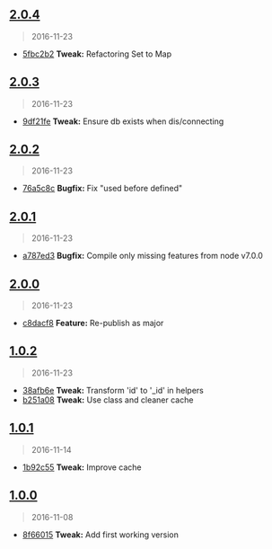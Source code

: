 <a name="2.0.4"></a>
## [2.0.4](https://github.com/simondegraeve/mongodb-light/compare/v2.0.3...v2.0.4)
> 2016-11-23

* [5fbc2b2](https://github.com/simondegraeve/mongodb-light/commit/5fbc2b2) **Tweak:** Refactoring Set to Map

<a name="2.0.3"></a>
## [2.0.3](https://github.com/simondegraeve/mongodb-light/compare/v2.0.2...v2.0.3)
> 2016-11-23

* [9df21fe](https://github.com/simondegraeve/mongodb-light/commit/9df21fe) **Tweak:** Ensure db exists when dis/connecting

<a name="2.0.2"></a>
## [2.0.2](https://github.com/simondegraeve/mongodb-light/compare/v2.0.1...v2.0.2)
> 2016-11-23

* [76a5c8c](https://github.com/simondegraeve/mongodb-light/commit/76a5c8c) **Bugfix:** Fix "used before defined"

<a name="2.0.1"></a>
## [2.0.1](https://github.com/simondegraeve/mongodb-light/compare/v2.0.0...v2.0.1)
> 2016-11-23

* [a787ed3](https://github.com/simondegraeve/mongodb-light/commit/a787ed3) **Bugfix:** Compile only missing features from node v7.0.0

<a name="2.0.0"></a>
## [2.0.0](https://github.com/simondegraeve/mongodb-light/compare/v1.0.2...v2.0.0)
> 2016-11-23

* [c8dacf8](https://github.com/simondegraeve/mongodb-light/commit/c8dacf8) **Feature:** Re-publish as major

<a name="1.0.2"></a>
## [1.0.2](https://github.com/simondegraeve/mongodb-light/compare/v1.0.1...v1.0.2)
> 2016-11-23

* [38afb6e](https://github.com/simondegraeve/mongodb-light/commit/38afb6e) **Tweak:** Transform 'id' to '_id' in helpers
* [b251a08](https://github.com/simondegraeve/mongodb-light/commit/b251a08) **Tweak:** Use class and cleaner cache

<a name="1.0.1"></a>
## [1.0.1](https://github.com/simondegraeve/mongodb-light/compare/v1.0.0...v1.0.1)
> 2016-11-14

* [1b92c55](https://github.com/simondegraeve/mongodb-light/commit/1b92c55) **Tweak:** Improve cache

<a name="1.0.0"></a>
## [1.0.0](https://github.com/simondegraeve/mongodb-light/compare/8f66015...v1.0.0)
> 2016-11-08

* [8f66015](https://github.com/simondegraeve/mongodb-light/commit/8f66015) **Tweak:** Add first working version

